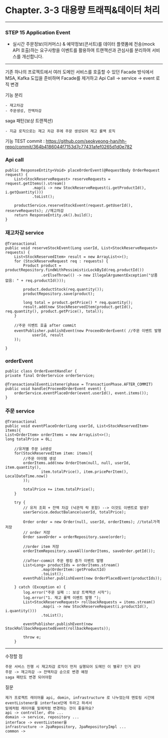 # Chapter. 3-3 대용량 트래픽&데이터 처리

-----------------------------------------------------------------------------------------------------------------
### **STEP 15** Application Event

- 실시간 주문정보(이커머스) & 예약정보(콘서트)를 데이터 플랫폼에 전송(mock API 호출)하는 요구사항을 이벤트를 활용하여 트랜잭션과 관심사를 분리하여 서비스를 개선합니다.

-----------------------------------------------------------------------------------------------------------------

기존 하나의 프로젝트에서 여러 도메인 서비스를 호출할 수 있던 Facade 방식에서 
MSA, Kafka 도입을 준비하며 Facade를 제거하고 Api Call -> service -> event 로직 변경

기능 분리
    
    - 재고차감
    - 주문생성, 잔액차감

saga 패턴(보상 트랜젝션)
    
    - 지금 로직으로는 재고 차감 후에 주문 생성되어 재고 롤백 로직 

기능 TEST commit : https://github.com/seokyeong-han/hh-repo/commit/364b4186044f7153d7c77431afef0265d1d0e782


### Api call

    public ResponseEntity<Void> placeOrderEvent(@RequestBody OrderRequest request) {
        List<StockReserveRequest> reserveRequests = request.getItems().stream()
                .map(i -> new StockReserveRequest(i.getProductId(), i.getQuantity()))
                .toList();

        productService.reserveStockEvent(request.getUserId(), reserveRequests); //재고차감
        return ResponseEntity.ok().build();
    }


### 재고차감 service

    @Transactional
    public void reserveStockEvent(Long userId, List<StockReserveRequest> requests) {
        List<StockReservedItem> result = new ArrayList<>();
        for (StockReserveRequest req : requests) {
            Product product = productRepository.findWithPessimisticLockById(req.productId())
                    .orElseThrow(() -> new IllegalArgumentException("상품 없음: " + req.productId()));

            product.deductStock(req.quantity());
            productRepository.save(product);

            long total = product.getPrice() * req.quantity();
            result.add(new StockReservedItem(product.getId(), req.quantity(), product.getPrice(), total));
        }

        //주문 이벤트 호출 after commit
        eventPublisher.publishEvent(new ProceedOrderEvent( //주문 이벤트 발행
                userId, result
        ));

    }

### orderEvent

    public class OrderEventHandler {
    private final OrderService orderService;

    @TransactionalEventListener(phase = TransactionPhase.AFTER_COMMIT)
    public void handle(ProceedOrderEvent event) {
        orderService.eventPlaceOrder(event.userId(), event.items());
    }

### 주문 service 

    @Transactional
    public void eventPlaceOrder(Long userId, List<StockReservedItem> items){
    List<OrderItem> orderItems = new ArrayList<>();
    long totalPrice = 0L;

        //유저별 주문 id생성
        for(StockReservedItem item: items){
            //주문 아이템 생성
            orderItems.add(new OrderItem(null, null, userId, item.quantity(),
                    item.totalPrice(), item.pricePerItem(), LocalDateTime.now()
            ));

            totalPrice += item.totalPrice();
        }

        try {
            // 유저 조회 + 잔액 차감 (낙관적 락 포함) --> 이것도 이벤트로 발생?
            userService.deductBalance(userId, totalPrice);

            Order order = new Order(null, userId, orderItems); //total가격 저장
            // order 저장
            Order saveOrder = orderRepository.save(order);

            //order item 저장
            orderItemRepository.saveAll(orderItems, saveOrder.getId());

            //after-commit 주문 랭킹 증가 이벤트 발행
            List<Long> productIds = orderItems.stream()
                    .map(OrderItem::getProductId)
                    .toList();
            eventPublisher.publishEvent(new OrderPlacedEvent(productIds));

        } catch (Exception e) {
            log.error("주문 실패 :: 보상 트랙잭션 시작");
            log.error("1. 재고 롤백 이벤트 발행 ");
            List<StockReserveRequest> rollbackRequests = items.stream()
                    .map(i -> new StockReserveRequest(i.productId(), i.quantity()))
                    .toList();

            eventPublisher.publishEvent(new StockRollbackRequestedEvent(rollbackRequests));

            throw e;
        }

-----------------------------------------------------------------------------------------------------------------
수정할 점
    
    주문 서비스 진행 시 재고차감 로직이 먼저 실행되어 도메인 이 별루? 인거 같다
    주문 -> 재고차감 -> 잔액차감 순으로 변경 예정
    saga 패턴도 변경 되어야함
    
    

질문 

    제가 프로젝트 레이어를 api, domin, infrastructure 로 나누었는데 멘토링 시간에 eventListener을 interface단에 두라고 하셔서
    밑에처럼 레이어를 밑에처럼 변경하는 것이 좋을까요?
    api -> controller, dto ...
    domain -> service, repository ...
    interface -> eventListener을
    infrastructure -> JpaRepository, JpaRepositoryImpl ...
    common -> 